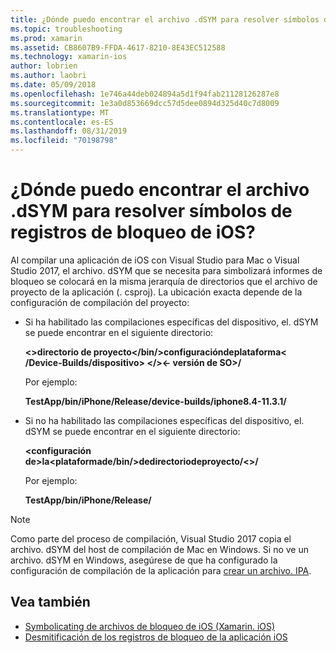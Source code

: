 ```yaml
---
title: ¿Dónde puedo encontrar el archivo .dSYM para resolver símbolos de registros de bloqueo de iOS?
ms.topic: troubleshooting
ms.prod: xamarin
ms.assetid: CB8607B9-FFDA-4617-8210-8E43EC512588
ms.technology: xamarin-ios
author: lobrien
ms.author: laobri
ms.date: 05/09/2018
ms.openlocfilehash: 1e746a44deb024894a5d1f94fab21128126287e8
ms.sourcegitcommit: 1e3a0d853669dcc57d5dee0894d325d40c7d8009
ms.translationtype: MT
ms.contentlocale: es-ES
ms.lasthandoff: 08/31/2019
ms.locfileid: "70198798"
---
```

# <a name="where-can-i-find-the-dsym-file-to-symbolicate-ios-crash-logs"></a>¿Dónde puedo encontrar el archivo .dSYM para resolver símbolos de registros de bloqueo de iOS?

Al compilar una aplicación de iOS con Visual Studio para Mac o Visual Studio 2017, el archivo. dSYM que se necesita para simbolizará informes de bloqueo se colocará en la misma jerarquía de directorios que el archivo de proyecto de la aplicación (. csproj). La ubicación exacta depende de la configuración de compilación del proyecto:

- Si ha habilitado las compilaciones específicas del dispositivo, el. dSYM se puede encontrar en el siguiente directorio:

    **&lt;&gt;directorio de proyecto&lt;/bin/&gt;configuracióndeplataforma&lt; /Device-Builds/dispositivo&gt; &lt;/&gt;&lt;- versión de SO&gt;/**

    Por ejemplo:
  
    **TestApp/bin/iPhone/Release/device-builds/iphone8.4-11.3.1/**

- Si no ha habilitado las compilaciones específicas del dispositivo, el. dSYM se puede encontrar en el siguiente directorio:

    **&lt;configuración de&gt;la&lt;plataformade/bin/&gt;dedirectoriodeproyecto/&lt;&gt;/**

    Por ejemplo:

    **TestApp/bin/iPhone/Release/**

> [!NOTE]
> Como parte del proceso de compilación, Visual Studio 2017 copia el archivo. dSYM del host de compilación de Mac en Windows. Si no ve un archivo. dSYM en Windows, asegúrese de que ha configurado la configuración de compilación de la aplicación para [crear un archivo. IPA](~/ios/deploy-test/app-distribution/ipa-support.md).

## <a name="see-also"></a>Vea también

- [Symbolicating de archivos de bloqueo de iOS (Xamarin. iOS)](https://www.jmillerdev.net/symbolicating-ios-crash-files-xamarin-ios/)
- [Desmitificación de los registros de bloqueo de la aplicación iOS](https://www.raywenderlich.com/23704/demystifying-ios-application-crash-logs)

